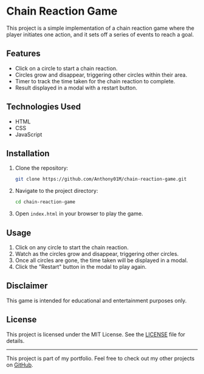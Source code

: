 # Chain Reaction Game

This project is a simple implementation of a chain reaction game where the player initiates one action, and it sets off a series of events to reach a goal.

## Features

- Click on a circle to start a chain reaction.
- Circles grow and disappear, triggering other circles within their area.
- Timer to track the time taken for the chain reaction to complete.
- Result displayed in a modal with a restart button.

## Technologies Used

- HTML
- CSS
- JavaScript

## Installation

1. Clone the repository:
    ```sh
    git clone https://github.com/Anthony01M/chain-reaction-game.git
    ```
2. Navigate to the project directory:
    ```sh
    cd chain-reaction-game
    ```
3. Open `index.html` in your browser to play the game.

## Usage

1. Click on any circle to start the chain reaction.
2. Watch as the circles grow and disappear, triggering other circles.
3. Once all circles are gone, the time taken will be displayed in a modal.
4. Click the "Restart" button in the modal to play again.

## Disclaimer

This game is intended for educational and entertainment purposes only.

## License

This project is licensed under the MIT License. See the [LICENSE](LICENSE) file for details.

---

This project is part of my portfolio. Feel free to check out my other projects on [GitHub](https://github.com/Anthony01M).